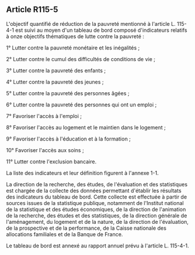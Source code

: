 ## Article R115-5

L'objectif quantifié de réduction de la pauvreté mentionné à l'article L. 115-4-1 est suivi au moyen d'un
tableau de bord composé d'indicateurs relatifs à onze objectifs thématiques de lutte contre la pauvreté :

1° Lutter contre la pauvreté monétaire et les inégalités ;

2° Lutter contre le cumul des difficultés de conditions de vie ;

3° Lutter contre la pauvreté des enfants ;

4° Lutter contre la pauvreté des jeunes ;

5° Lutter contre la pauvreté des personnes âgées ;

6° Lutter contre la pauvreté des personnes qui ont un emploi ;

7° Favoriser l'accès à l'emploi ;


8° Favoriser l'accès au logement et le maintien dans le logement ;

9° Favoriser l'accès à l'éducation et à la formation ;

10° Favoriser l'accès aux soins ;

11° Lutter contre l'exclusion bancaire.

La liste des indicateurs et leur définition figurent à l'annexe 1-1.

La direction de la recherche, des études, de l'évaluation et des statistiques est chargée de la collecte des
données permettant d'établir les résultats des indicateurs du tableau de bord. Cette collecte est effectuée
à partir de sources issues de la statistique publique, notamment de l'Institut national de la statistique et
des études économiques, de la direction de l'animation de la recherche, des études et des statistiques, de
la direction générale de l'aménagement, du logement et de la nature, de la direction de l'évaluation, de la
prospective et de la performance, de la Caisse nationale des allocations familiales et de la Banque de France.

Le tableau de bord est annexé au rapport annuel prévu à l'article L. 115-4-1.

